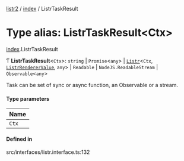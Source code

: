 [listr2](../README.md) / [index](../modules/index.md) / ListrTaskResult

# Type alias: ListrTaskResult<Ctx\>

[index](../modules/index.md).ListrTaskResult

Ƭ **ListrTaskResult**<`Ctx`\>: `string` \| `Promise`<`any`\> \| [`Listr`](../classes/index.Listr.md)<`Ctx`, [`ListrRendererValue`](index.ListrRendererValue.md), `any`\> \| `Readable` \| `NodeJS.ReadableStream` \| `Observable`<`any`\>

Task can be set of sync or async function, an Observable or a stream.

#### Type parameters

| Name |
| :------ |
| `Ctx` |

#### Defined in

src/interfaces/listr.interface.ts:132
